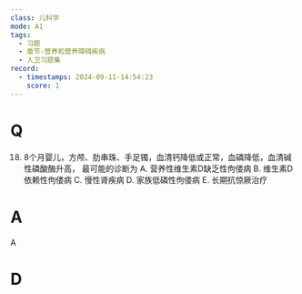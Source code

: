 ```yaml
---
class: 儿科学
mode: A1
tags:
  - 习题
  - 章节-营养和营养障碍疾病
  - 人卫习题集
record:
  - timestamps: 2024-09-11-14:54:23
    score: 1
---
```


# Q

18. 8个月婴儿，方颅、肋串珠、手足镯，血清钙降低或正常，血磷降低，血清碱性磷酸酶升高，
最可能的诊断为
A. 营养性维生素D缺乏性佝偻病
B. 维生素D依赖性佝偻病
C. 慢性肾疾病
D. 家族低磷性佝偻病
E. 长期抗惊厥治疗
# A
A
# D
